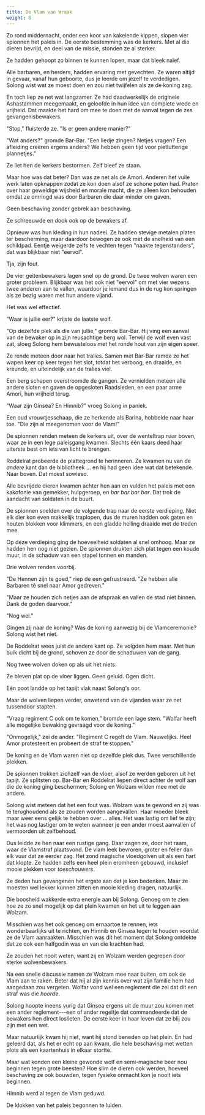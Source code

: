 ```yaml
---
title: De Vlam van Wraak
weight: 8
---
```

Zo rond middernacht, onder een koor van kakelende kippen, slopen vier spionnen het paleis in. De eerste bestemming was de kerkers. Met al die dieren bevrijd, en deel van de missie, stonden ze al sterker. 

Ze hadden gehoopt zo binnen te kunnen lopen, maar dat bleek naïef.

Alle barbaren, en herders, hadden ervaring met gevechten. Ze waren altijd in gevaar, vanaf hun geboorte, dus je leerde om jezelf te verdedigen. Solong wist wat ze moest doen en zou niet twijfelen als ze de koning zag.

En toch liep ze net wat langzamer. Ze had daadwerkelijk de originele Ashastammen meegemaakt, en geloofde in hun idee van complete vrede en vrijheid. Dat maakte het hard om mee te doen met de aanval tegen de zes gevangenisbewakers.

"Stop," fluisterde ze. "Is er geen andere manier?"

"Wat anders?" gromde Bar-Bar. "Een liedje zingen? Netjes vragen? Een afleiding creëren ergens anders? We hebben geen tijd voor pietlutterige plannetjes."

Ze liet hen de kerkers bestormen. Zelf bleef ze staan.

Maar hoe was dat beter? Dan was ze net als de Amori. Anderen het vuile werk laten opknappen zodat ze kon doen alsof ze schone poten had. Praten over haar geweldige wijsheid en morale macht, die ze alleen kon behouden omdat ze omringd was door Barbaren die daar minder om gaven.

Geen beschaving zonder gebrek aan beschaving.

Ze schreeuwde en dook ook op de bewakers af.

Opnieuw was hun kleding in hun nadeel. Ze hadden stevige metalen platen ter bescherming, maar daardoor bewogen ze ook met de snelheid van een schildpad. Eentje weigerde zelfs te vechten tegen "naakte tegenstanders", dat was blijkbaar niet "eervol".

Tja, zijn fout. 

De vier geitenbewakers lagen snel op de grond. De twee wolven waren een groter probleem. Blijkbaar was het ook niet "eervol" om met vier wezens twee anderen aan te vallen, waardoor je iemand dus in de rug kon springen als ze bezig waren met hun andere vijand.

Het was wel effectief.

"Waar is jullie eer?" krijste de laatste wolf.

"Op dezelfde plek als die van jullie," gromde Bar-Bar. Hij ving een aanval van de bewaker op in zijn reusachtige berg wol. Terwijl de wolf even vast zat, sloeg Solong hem bewusteloos met het ronde hout van zijn eigen speer.

Ze rende meteen door naar het tralies. Samen met Bar-Bar ramde ze het wapen keer op keer tegen het slot, totdat het verboog, en draaide, en kreunde, en uiteindelijk van de tralies viel.

Een berg schapen overstroomde de gangen. Ze vernielden meteen alle andere sloten en gaven de opgesloten Raadsleden, en een paar arme Amori, hun vrijheid terug.

"Waar zijn Ginsea? En Himnib?" vroeg Solong in paniek.

Een oud vrouwtjesschaap, die ze herkende als Barina, hobbelde naar haar toe. "Die zijn al meegenomen voor de Vlam!"

De spionnen renden meteen de kerkers uit, over de wenteltrap naar boven, waar ze in een lege paleisgang kwamen. Slechts één kaars deed haar uiterste best om iets van licht te brengen.

Roddelrat probeerde de plattegrond te herinneren. Ze kwamen nu van de _andere_ kant dan de bibliotheek ... en hij had geen idee wat dat betekende. Naar boven. Dat moest sowieso.

Alle bevrijdde dieren kwamen achter hen aan en vulden het paleis met een kakofonie van gemekker, hulpgeroep, en _bar bar bar bar_. Dat trok de aandacht van soldaten in de buurt.

De spionnen snelden over de volgende trap naar de eerste verdieping. Niet elk dier kon even makkelijk traplopen, dus de muren hadden ook gaten en houten blokken voor klimmers, en een gladde helling draaide met de treden mee.

Op deze verdieping ging de hoeveelheid soldaten al snel omhoog. Maar ze hadden hen nog niet gezien. De spionnen drukten zich plat tegen een koude muur, in de schaduw van een stapel tonnen en manden.

Drie wolven renden voorbij.

"De Hennen zijn te goed," riep de een gefrustreerd. "Ze hebben alle Barbaren té snel naar Amor gedreven."

"Maar ze houden zich netjes aan de afspraak en vallen de stad niet binnen. Dank de goden daarvoor."

"Nog wel."

Gingen zij naar de koning? Was de koning aanwezig bij de Vlamceremonie? Solong wist het niet.

De Roddelrat wees juist de andere kant op. Ze volgden hem maar. Met hun buik dicht bij de grond, schoven ze door de schaduwen van de gang. 

Nog twee wolven doken op als uit het niets.

Ze bleven plat op de vloer liggen. Geen geluid. Ogen dicht.

Eén poot landde op het tapijt vlak naast Solong's oor. 

Maar de wolven liepen verder, onwetend van de vijanden waar ze net tussendoor stapten.

"Vraag regiment C ook om te komen," bromde een lage stem. "Wolfar heeft alle mogelijke bewaking gevraagd voor de koning."

"Onmogelijk," zei de ander. "Regiment C regelt de Vlam. Nauwelijks. Heel Amor protesteert en probeert de straf te stoppen."

De koning en de Vlam waren niet op dezelfde plek dus. Twee verschillende plekken.

De spionnen trokken zichzelf van de vloer, alsof ze werden geboren uit het tapijt. Ze splitsten op. Bar-Bar en Roddelrat liepen direct achter de wolf aan die de koning ging beschermen; Solong en Wolzam wilden mee met de andere.

Solong wist meteen dat het een fout was. Wolzam was te gewond en zij was té terughoudend als ze zouden worden aangevallen. Haar moeder bleek maar weer eens gelijk te hebben over ... alles. Het was lastig om lief te zijn; het was nog lastiger om te weten wanneer je een ander moest aanvallen of vermoorden uit zelfbehoud.

Dus leidde ze hen naar een rustige gang. Daar zagen ze, door het raam, waar de Vlamstraf plaatsvond. De vlam leek bevroren, groter en feller dan elk vuur dat ze eerder zag. Het zond magische vloedgolven uit als een hart dat klopte. Ze hadden zelfs een heel plein eromheen gebouwd, inclusief mooie plekken voor _toeschouwers_. 

Ze deden hun gevangenen het ergste aan dat je kon bedenken. Maar ze moesten wel lekker kunnen zitten en mooie kleding dragen, natuurlijk.

Die boosheid wakkerde extra energie aan bij Solong. Genoeg om te zien hoe ze zo snel mogelijk op dat plein kwamen en het uit te leggen aan Wolzam.

Misschien was het ook genoeg om ernaartoe te rennen, iets wonderbaarlijks uit te richten, en Himnib en Ginsea tegen te houden voordat ze de Vlam aanraakten. Misschien was dit het moment dat Solong ontdekte dat ze ook een halfgodin was en van die krachten had.

Ze zouden het nooit weten, want zij en Wolzam werden gegrepen door sterke wolvenbewakers. 

Na een snelle discussie namen ze Wolzam mee naar buiten, om ook de Vlam aan te raken. Beter dat hij al zijn kennis over wat zijn familie hem had aangedaan zou vergeten. Wolfar vond wel een reglement die zei dat dit een straf was die _hoorde_. 

Solong hoopte ineens vurig dat Ginsea ergens uit de muur zou komen met een ander reglement---een of ander regeltje dat commandeerde dat de bewakers hen direct loslieten. De eerste keer in haar leven dat ze blij zou zijn met een wet.

Maar natuurlijk kwam hij niet, want hij stond beneden op het plein. En had geleerd dat, als het er echt op aan kwam, die hele beschaving met wetten plots als een kaartenhuis in elkaar stortte.

Maar wat konden een kleine gewonde wolf en semi-magische beer nou beginnen tegen grote beesten? Hoe slim de dieren ook werden, hoeveel beschaving ze ook bouwden, tegen fysieke onmacht kon je nooit iets beginnen.

Himnib werd al tegen de Vlam geduwd. 

De klokken van het paleis begonnen te luiden.